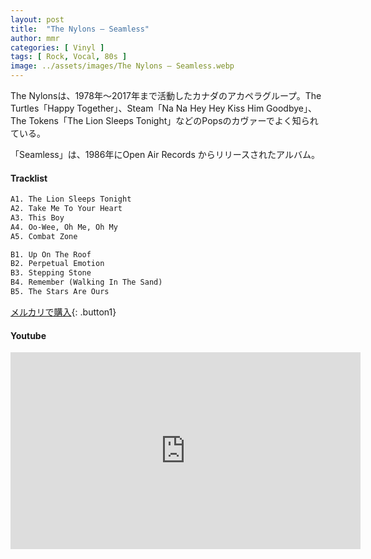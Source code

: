 ```yaml
---
layout: post
title:  "The Nylons – Seamless"
author: mmr
categories: [ Vinyl ]
tags: [ Rock, Vocal, 80s ]
image: ../assets/images/The Nylons – Seamless.webp
---
```


The Nylonsは、1978年〜2017年まで活動したカナダのアカペラグループ。The Turtles「Happy Together」、Steam「Na Na Hey Hey Kiss Him Goodbye」、The Tokens「The Lion Sleeps Tonight」などのPopsのカヴァーでよく知られている。

「Seamless」は、1986年にOpen Air Records からリリースされたアルバム。

#### Tracklist
```md
A1. The Lion Sleeps Tonight
A2. Take Me To Your Heart
A3. This Boy
A4. Oo-Wee, Oh Me, Oh My
A5. Combat Zone

B1. Up On The Roof
B2. Perpetual Emotion
B3. Stepping Stone
B4. Remember (Walking In The Sand)
B5. The Stars Are Ours
```

[メルカリで購入](https://jp.mercari.com/item/m29486121471?afid=6142608987){: .button1}

#### Youtube
<iframe width="560" height="315" src="https://www.youtube.com/embed/oqUnVUzvQYA?si=L54otN6nNfXVjaQ9" title="YouTube video player" frameborder="0" allow="accelerometer; autoplay; clipboard-write; encrypted-media; gyroscope; picture-in-picture; web-share" referrerpolicy="strict-origin-when-cross-origin" allowfullscreen></iframe>